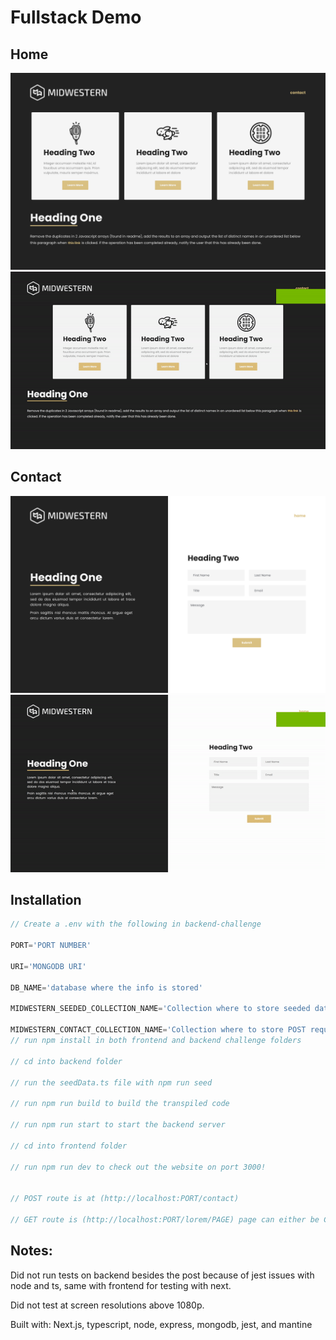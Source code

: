 # Fullstack Demo
## Home
![Home](/screenshots/Home.png)
![Home Example](screenshots/Home_Example.gif)
## Contact
![Contact](/screenshots/Contact.png)
![Contact Example](/screenshots/Contact_Example.gif)



## Installation

```javascript
// Create a .env with the following in backend-challenge

PORT='PORT NUMBER'

URI='MONGODB URI'

DB_NAME='database where the info is stored'

MIDWESTERN_SEEDED_COLLECTION_NAME='Collection where to store seeded data for lorem paragraphs'

MIDWESTERN_CONTACT_COLLECTION_NAME='Collection where to store POST request data'
// run npm install in both frontend and backend challenge folders

// cd into backend folder

// run the seedData.ts file with npm run seed

// run npm run build to build the transpiled code

// run npm run start to start the backend server

// cd into frontend folder

// run npm run dev to check out the website on port 3000!


// POST route is at (http://localhost:PORT/contact)

// GET route is (http://localhost:PORT/lorem/PAGE) page can either be Contact or Home 


```

## Notes: 
Did not run tests on backend besides the post because of jest issues with node and ts, same with frontend for testing with next.

Did not test at screen resolutions above 1080p.

Built with: Next.js, typescript, node, express, mongodb, jest,  and mantine 